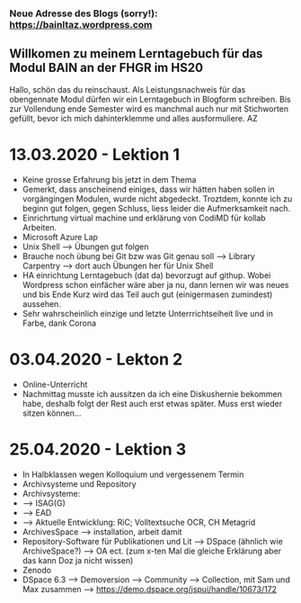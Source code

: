 ### Neue Adresse des Blogs (sorry!): https://bainltaz.wordpress.com

## Willkomen zu meinem Lerntagebuch für das Modul BAIN an der FHGR im HS20 

Hallo, schön das du reinschaust. Als Leistungsnachweis für das obengennate Modul dürfen wir ein Lerntagebuch in Blogform schreiben. Bis zur Vollendung ende Semester wird es manchmal auch nur mit Stichworten gefüllt, bevor ich mich dahinterklemme und alles ausformuliere. 
AZ

# 13.03.2020 - Lektion 1

* Keine grosse Erfahrung bis jetzt in dem Thema
* Gemerkt, dass anscheinend einiges, dass wir hätten haben sollen in vorgängingen Modulen, wurde nicht abgedeckt. Troztdem, konnte ich zu beginn gut folgen, gegen Schluss, liess leider die Aufmerksamkeit nach.
* Einrichrtung virtual machine und erklärung von  CodiMD für kollab Arbeiten.
* Microsoft Azure Lap
* Unix Shell --> Übungen gut folgen
* Brauche noch übung bei Git bzw was Git genau soll --> Library Carpentry --> dort auch Übungen her für Unix Shell
* HA einrichtung Lerntagebuch (dat da) bevorzugt auf githup. Wobei Wordpress schon einfächer wäre aber ja nu, dann lernen wir was neues und bis Ende Kurz wird das Teil auch gut (einigermasen zumindest) aussehen.
* Sehr wahrscheinlich einzige und letzte Unterrrichtseiheit live und in Farbe, dank Corona

# 03.04.2020 - Lekton 2

* Online-Unterricht
* Nachmittag musste ich aussitzen da ich eine Diskushernie bekommen habe, deshalb folgt der Rest auch erst etwas später. Muss erst wieder sitzen können...

# 25.04.2020 - Lektion 3
* In Halbklassen wegen Kolloquium und vergessenem Termin
* Archivsysteme und Repository
* Archivsysteme:
* --> ISAG(G)
* --> EAD
* --> Aktuelle Entwicklung: RiC; Volltextsuche OCR, CH Metagrid
* ArchivesSpace --> installation, arbeit damit
* Repository-Software für Publikationen und Lit --> DSpace (ähnlich wie ArchiveSpace?) --> OA ect. (zum x-ten Mal die gleiche Erklärung aber das kann Doz ja nicht wissen)
* Zenodo
* DSpace 6.3 --> Demoversion --> Community --> Collection, mit Sam und Max zusammen --> https://demo.dspace.org/jspui/handle/10673/172
